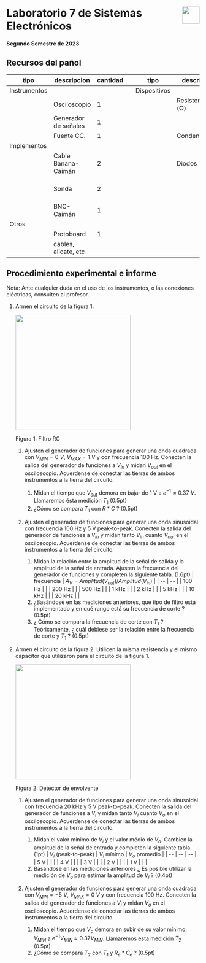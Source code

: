 # <img src="https://julianodb.github.io/SISTEMAS_ELECTRONICOS_PARA_INGENIERIA_BIOMEDICA/img/logo_fing.png?raw=true" align="right" height="45"> Laboratorio 7 de Sistemas Electrónicos
#### Segundo Semestre de 2023

## Recursos del pañol

| tipo | descripcion | cantidad | | tipo | descripcion | valor | cantidad |
| -- | -- | -- | --| -- | -- | -- | -- |
| Instrumentos |  |  | | Dispositivos |  |  |  |
|  | Osciloscopio | 1 | |  | Resistencias (Ω) |  |  |
|  | Generador de señales | 1 | |  |  |  $\ \ \ \ \ \ \ \ k$  | 1 |
|  | Fuente CC. | 1 | |  | Condensadores |  |  |
| Implementos |  |  | |  |  | $\ \ \ \ \ \ \  \mu F$ | 1 |
|  | Cable Banana-Caimán | 2 | |  | Diodos |  |  |
|  | Sonda | 2 | |  |  | 1N4148, 1N4007 o similar | 1 |
|  | BNC-Caimán | 1 | |  |  |  |  |
| Otros |  |  | |  | |  |  |
| | Protoboard | 1 | |  | | | |
| | cables, alicate, etc | | |  | | |  |

## Procedimiento experimental e informe

Nota: Ante cualquier duda en el uso de los instrumentos, o las conexiones eléctricas, consulten al profesor.

1. Armen el circuito de la figura 1.

    <img src="https://julianodb.github.io/electronic_circuits_diagrams/RC_lowpass.png" width="300">

    Figura 1: Filtro RC

    1. Ajusten el generador de funciones para generar una onda cuadrada con $V_{MIN} = 0\ V$, $V_{MAX} = 1\ V$ y con frecuencia 100 Hz. Conecten la salida del generador de funciones a $V_{in}$ y midan $V_{out}$ en el osciloscopio. Acuerdense de conectar las tierras de ambos instrumentos a la tierra del circuito. 
        1. Midan el tiempo que $V_{out}$ demora en bajar de 1 V a $e^{-1} \approx 0.37\ V$. Llamaremos ésta medición $T_1$ (0.5pt)
        1. ¿Cómo se compara $T_1$ con $R*C$ ? (0.5pt)
    
    1. Ajusten el generador de funciones para generar una onda sinusoidal con frecuencia 100 Hz y 5 V peak-to-peak. Conecten la salida del generador de funciones a $V_{in}$ y midan tanto $V_{in}$ cuanto $V_{out}$ en el osciloscopio. Acuerdense de conectar las tierras de ambos instrumentos a la tierra del circuito.
        1. Midan la relación entre la amplitud de la señal de salida y la amplitud de la señal de entrada. Ajusten la frecuencia del generador de funciones y completen la siguiente tabla. (1.6pt)
            | frecuencia | $A_V =  Amplitud(V_{out}) / Amplitud(V_{in})$ |
            | -- | -- |
            | 100 Hz | |
            | 200 Hz | |
            | 500 Hz | |
            | 1 kHz | |
            | 2 kHz | |
            | 5 kHz | |
            | 10 kHz | |
            | 20 kHz | |
        1. ¿Basándose en las mediciones anteriores, qué tipo de filtro está implementado y en qué rango está su frecuencia de corte ? (0.5pt)
        1. ¿ Cómo se compara la frecuencia de corte con $T_1$ ? Teóricamente, ¿ cuál debiese ser la relación entre la frecuencia de corte y $T_1$ ? (0.5pt)

1. Armen el circuito de la figura 2. Utilicen la misma resistencia y el mismo capacitor que utilizaron para el circuito de la figura 1.

    <img src="https://julianodb.github.io/electronic_circuits_diagrams/envelope_detector_negative.png" width="300">

    Figura 2: Detector de envolvente

    1. Ajusten el generador de funciones para generar una onda sinusoidal con frecuencia 20 kHz y 5 V peak-to-peak. Conecten la salida del generador de funciones a $V_i$ y midan tanto $V_{i}$ cuanto $V_{o}$ en el osciloscopio. Acuerdense de conectar las tierras de ambos instrumentos a la tierra del circuito.
        1. Midan el valor mínimo de $V_{i}$ y el valor médio de $V_{o}$. Cambien la amplitud de la señal de entrada y completen la siguiente tabla (1pt)
            | $V_{i}$ (peak-to-peak) | $V_{i}$ mínimo | $V_{o}$ promedio |
            | -- | -- | -- |
            | 5 V | | |
            | 4 V | | |
            | 3 V | | |
            | 2 V | | |
            | 1 V | | |
        1. Basándose en las mediciones anteriores ¿ Es posible utilizar la medición de $V_{o}$ para estimar la amplitud de $V_{i}$ ? (0.4pt)
    
    1. Ajusten el generador de funciones para generar una onda cuadrada con $V_{MIN} = -5\ V$, $V_{MAX} = 0\ V$ y con frecuencia 100 Hz. Conecten la salida del generador de funciones a $V_{i}$ y midan $V_{o}$ en el osciloscopio. Acuerdense de conectar las tierras de ambos instrumentos a la tierra del circuito. 
        1. Midan el tiempo que $V_{o}$ demora en subir de su valor mínimo, $V_{MIN}$ a $e^{-1}V_{MIN} \approx 0.37 V_{MIN}$. Llamaremos ésta medición $T_2$ (0.5pt)
        1. ¿Cómo se compara $T_2$ con $T_1$ y $R_e*C_e$ ? (0.5pt)
